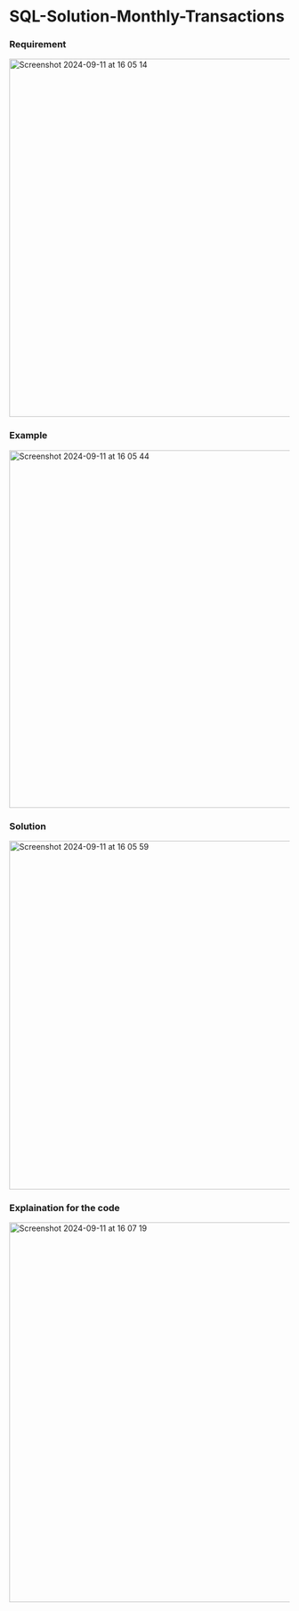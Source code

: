 # SQL-Solution-Monthly-Transactions

### Requirement

<img width="642" alt="Screenshot 2024-09-11 at 16 05 14" src="https://github.com/user-attachments/assets/8c0ca524-7819-4170-9ca9-4d09b603d596">

### Example
<img width="641" alt="Screenshot 2024-09-11 at 16 05 44" src="https://github.com/user-attachments/assets/c877a26e-32ab-4918-b15c-06e3e662ad0c">

### Solution

<img width="625" alt="Screenshot 2024-09-11 at 16 05 59" src="https://github.com/user-attachments/assets/2fde710d-c923-4abe-bc34-9e75939970a1">


### Explaination for the code


<img width="681" alt="Screenshot 2024-09-11 at 16 07 19" src="https://github.com/user-attachments/assets/19b73871-c4e0-4144-b86b-ce45f97dda0b">
